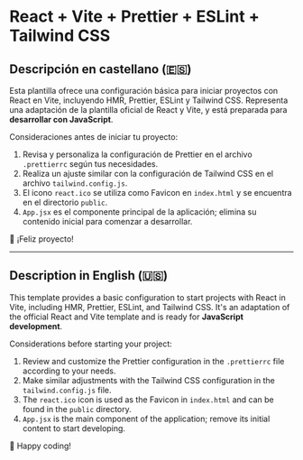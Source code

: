 # React + Vite + Prettier + ESLint + Tailwind CSS

## Descripción en castellano (🇪🇸)

Esta plantilla ofrece una configuración básica para iniciar proyectos con React en Vite, incluyendo HMR, Prettier, ESLint y Tailwind CSS. Representa una adaptación de la plantilla oficial de React y Vite, y está preparada para **desarrollar con JavaScript**.

Consideraciones antes de iniciar tu proyecto:

1. Revisa y personaliza la configuración de Prettier en el archivo `.prettierrc` según tus necesidades.
2. Realiza un ajuste similar con la configuración de Tailwind CSS en el archivo `tailwind.config.js`.
3. El icono `react.ico` se utiliza como Favicon en `index.html` y se encuentra en el directorio `public`.
4. `App.jsx` es el componente principal de la aplicación; elimina su contenido inicial para comenzar a desarrollar.

🚀 ¡Feliz proyecto!

<hr/>

## Description in English (🇺🇸)

This template provides a basic configuration to start projects with React in Vite, including HMR, Prettier, ESLint, and Tailwind CSS. It's an adaptation of the official React and Vite template and is ready for **JavaScript development**.

Considerations before starting your project:

1. Review and customize the Prettier configuration in the `.prettierrc` file according to your needs.
2. Make similar adjustments with the Tailwind CSS configuration in the `tailwind.config.js` file.
3. The `react.ico` icon is used as the Favicon in `index.html` and can be found in the `public` directory.
4. `App.jsx` is the main component of the application; remove its initial content to start developing.

🚀 Happy coding!
